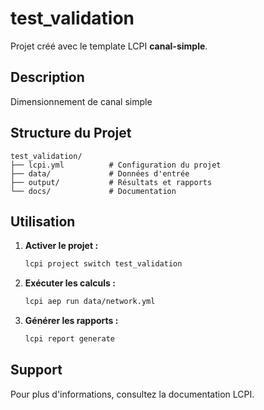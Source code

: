 # test_validation

Projet créé avec le template LCPI **canal-simple**.

## Description

Dimensionnement de canal simple

## Structure du Projet

```
test_validation/
├── lcpi.yml          # Configuration du projet
├── data/             # Données d'entrée
├── output/           # Résultats et rapports
└── docs/             # Documentation
```

## Utilisation

1. **Activer le projet :**
   ```bash
   lcpi project switch test_validation
   ```

2. **Exécuter les calculs :**
   ```bash
   lcpi aep run data/network.yml
   ```

3. **Générer les rapports :**
   ```bash
   lcpi report generate
   ```

## Support

Pour plus d'informations, consultez la documentation LCPI.
